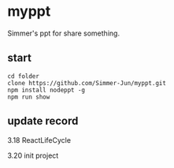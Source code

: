# myppt
Simmer's ppt for share something.

## start 

```shell
cd folder
clone https://github.com/Simmer-Jun/myppt.git
npm install nodeppt -g
npm run show
```

## update record

3.18 ReactLifeCycle

3.20 init project